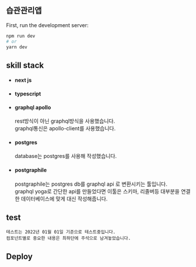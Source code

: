 ## 습관관리앱

First, run the development server:

```bash
npm run dev
# or
yarn dev
```

## skill stack
+ #### next js

+ #### typescript

+ #### graphql apollo
    rest방식이 아닌 graphql방식을 사용했습니다.  
    graphql통신은 apollo-client를 사용했습니다.  
+ #### postgres
    database는 postgres를 사용해 작성했습니다.  
+ #### postgraphile
    postgraphile는 postgres db를 graphql api 로 변환시키는 툴입니다.  
    graphql yoga로 간단한 api를 만들었다면 이툴은
    스키마, 리졸버등 대부분을 연결한 데이터베이스에 맞게 대신 작성해줍니다.

## test
    테스트는 2022년 01월 01일 기준으로 테스트중입니다.  
    컴포넌트별로 중요한 내용은 최하단에 주석으로 남겨놓았습니다.

## Deploy
    



    

